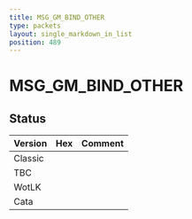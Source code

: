 ```yaml
---
title: MSG_GM_BIND_OTHER
type: packets
layout: single_markdown_in_list
position: 489
---
```


# MSG_GM_BIND_OTHER

## Status

Version | Hex | Comment
---------- | ---------- | ---------- 
Classic |  |  
TBC |  |  
WotLK |  |  
Cata |  |  
